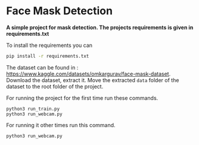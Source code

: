 # Face Mask Detection

__A simple project for mask detection. The projects requirements is given in requirements.txt__

To install the requirements you can 

```bash
pip install -r requirements.txt
```


The dataset can be found in : https://www.kaggle.com/datasets/omkargurav/face-mask-dataset. Download the dataset, extract it. Move the extracted `data` folder of the dataset to the root folder of the project.

For running the project for the first time run these commands.

```
python3 run_train.py
python3 run_webcam.py
```

For running it other times run this command.
```
python3 run_webcam.py
```